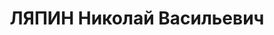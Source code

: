---
title: ЛЯПИН Николай Васильевич
description: 'Род. в 1878, Финляндия. Проживал: г. Минусинск. Электромеханик в санатории.

  Арестован 28.08.1936. Обв.: к.-р. агитация. Приговор: ВК ВС СССР, 19.04.1937 – ВМН.

  Реабилитирован ВК ВС СССР 10.05.1958'
---
